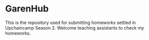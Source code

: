 # GarenHub
This is the repository used for submitting homeworks settled in Upchaincamp Season 2.
Welcome teaching assistants to check my homeworks. 
